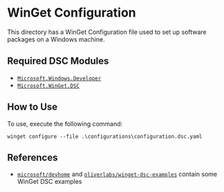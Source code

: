 # WinGet Configuration

This directory has a WinGet Configuration file used to set up software packages on a Windows machine.

## Required DSC Modules

- [`Microsoft.Windows.Developer`](https://www.powershellgallery.com/packages/Microsoft.Windows.Developer/0.2.1-alpha)
- [`Microsoft.WinGet.DSC`](https://www.powershellgallery.com/packages/Microsoft.WinGet.DSC/0.2.0-alpha)

## How to Use

To use, execute the following command:

```pwsh
winget configure --file .\configurations\configuration.dsc.yaml
```

## References

- [`microsoft/devhome`](https://github.com/microsoft/devhome/tree/main/docs/sampleConfigurations)
  and [`oliverlabs/winget-dsc-examples`](https://github.com/oliverlabs/winget-dsc-examples)
  contain some WinGet DSC examples
